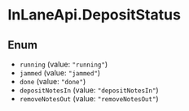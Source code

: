 # InLaneApi.DepositStatus

## Enum

* `running` (value: `"running"`)
* `jammed` (value: `"jammed"`)
* `done` (value: `"done"`)
* `depositNotesIn` (value: `"depositNotesIn"`)
* `removeNotesOut` (value: `"removeNotesOut"`)
